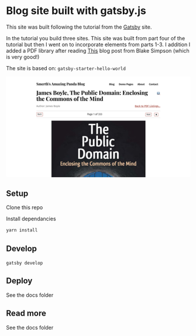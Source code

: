 # Blog site built with gatsby.js

This site was built following the tutorial from the [Gatsby](https://www.gatsbyjs.org/) site.

In the tutorial you build three sites. This site was built from part four of the tutorial but then I went on to incorporate elements from parts 1-3. I addition I added a PDF library after reading [This](http://blog.blakesimpson.co.uk/view/96-building-a-pdf-library-with-gatsby-js) blog post from Blake Simpson (which is very good!)

The site is based on: `gatsby-starter-hello-world`

![App Screenshot](https://raw.githubusercontent.com/smerth/gatsby-tutorial/master/screenshot.png)

## Setup

Clone this repo

Install dependancies

```bash
yarn install
```

## Develop

`gatsby develop`

## Deploy

See the docs folder

## Read more

See the docs folder
